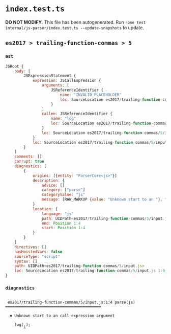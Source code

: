# `index.test.ts`

**DO NOT MODIFY**. This file has been autogenerated. Run `rome test internal/js-parser/index.test.ts --update-snapshots` to update.

## `es2017 > trailing-function-commas > 5`

### `ast`

```javascript
JSRoot {
	body: [
		JSExpressionStatement {
			expression: JSCallExpression {
				arguments: [
					JSReferenceIdentifier {
						name: "INVALID_PLACEHOLDER"
						loc: SourceLocation es2017/trailing-function-commas/5/input.js 1:4-1:5
					}
				]
				callee: JSReferenceIdentifier {
					name: "log"
					loc: SourceLocation es2017/trailing-function-commas/5/input.js 1:0-1:3 (log)
				}
				loc: SourceLocation es2017/trailing-function-commas/5/input.js 1:0-1:6
			}
			loc: SourceLocation es2017/trailing-function-commas/5/input.js 1:0-1:7
		}
	]
	comments: []
	corrupt: true
	diagnostics: [
		{
			origins: [{entity: "ParserCore<js>"}]
			description: {
				advice: []
				category: ["parse"]
				categoryValue: "js"
				message: [RAW_MARKUP {value: "Unknown start to an "}, "call expression argument"]
			}
			location: {
				language: "js"
				path: UIDPath<es2017/trailing-function-commas/5/input.js>
				end: Position 1:4
				start: Position 1:4
			}
		}
	]
	directives: []
	hasHoistedVars: false
	sourceType: "script"
	syntax: []
	path: UIDPath<es2017/trailing-function-commas/5/input.js>
	loc: SourceLocation es2017/trailing-function-commas/5/input.js 1:0-1:7
}
```

### `diagnostics`

```

 es2017/trailing-function-commas/5/input.js:1:4 parse(js) ━━━━━━━━━━━━━━━━━━━━━━━━━━━━━━━━━━━━━━━━━━

  ✖ Unknown start to an call expression argument

    log(,);
        ^


```

